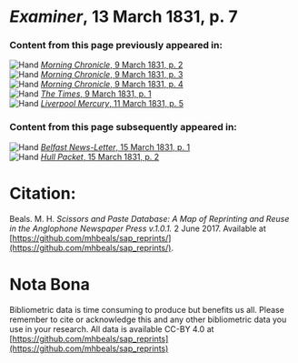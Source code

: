 # *Examiner*, 13 March 1831, p. 7  
  
### Content from this page previously appeared in:  
![Hand](http://scissorsandpaste.net/wp-content/uploads/2017/06/smallhandpointer.png) [*Morning Chronicle*, 9 March 1831, p. 2](https://mhbeals.github.io/sap_html/Morning-Chronicle/Morning-Chronicle-9-March-1831-p-2)  
![Hand](http://scissorsandpaste.net/wp-content/uploads/2017/06/smallhandpointer.png) [*Morning Chronicle*, 9 March 1831, p. 3](https://mhbeals.github.io/sap_html/Morning-Chronicle/Morning-Chronicle-9-March-1831-p-3)  
![Hand](http://scissorsandpaste.net/wp-content/uploads/2017/06/smallhandpointer.png) [*Morning Chronicle*, 9 March 1831, p. 4](https://mhbeals.github.io/sap_html/Morning-Chronicle/Morning-Chronicle-9-March-1831-p-4)  
![Hand](http://scissorsandpaste.net/wp-content/uploads/2017/06/smallhandpointer.png) [*The Times*, 9 March 1831, p. 1](https://mhbeals.github.io/sap_html/The-Times/The-Times-9-March-1831-p-1)  
![Hand](http://scissorsandpaste.net/wp-content/uploads/2017/06/smallhandpointer.png) [*Liverpool Mercury*, 11 March 1831, p. 5](https://mhbeals.github.io/sap_html/Liverpool-Mercury/Liverpool-Mercury-11-March-1831-p-5)  
  
### Content from this page subsequently appeared in:  
![Hand](http://scissorsandpaste.net/wp-content/uploads/2017/06/smallhandpointer.png) [*Belfast News-Letter*, 15 March 1831, p. 1](https://mhbeals.github.io/sap_html/Belfast-News-Letter/Belfast-News-Letter-15-March-1831-p-1)  
![Hand](http://scissorsandpaste.net/wp-content/uploads/2017/06/smallhandpointer.png) [*Hull Packet*, 15 March 1831, p. 2](https://mhbeals.github.io/sap_html/Hull-Packet/Hull-Packet-15-March-1831-p-2)  


# Citation: 

Beals. M. H. *Scissors and Paste Database: A Map of Reprinting and Reuse in the Anglophone Newspaper Press v.1.0.1.* 2 June 2017. Available at [https://github.com/mhbeals/sap_reprints/](https://github.com/mhbeals/sap_reprints/). 

# Nota Bona

Bibliometric data is time consuming to produce but benefits us all. Please remember to cite or acknowledge this and any other bibliometric data you use in your research. All data is available CC-BY 4.0 at [https://github.com/mhbeals/sap_reprints](https://github.com/mhbeals/sap_reprints)